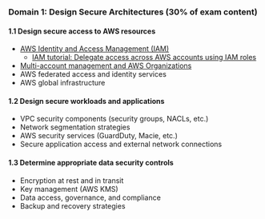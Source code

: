 
### Domain 1: Design Secure Architectures (30% of exam content)
#### 1.1 Design secure access to AWS resources
- [AWS Identity and Access Management (IAM)](https://docs.aws.amazon.com/IAM/latest/UserGuide/introduction.html)
  - [IAM tutorial: Delegate access across AWS accounts using IAM roles](https://docs.aws.amazon.com/IAM/latest/UserGuide/tutorial_cross-account-with-roles.html)
- [Multi-account management and AWS Organizations](https://docs.aws.amazon.com/whitepapers/latest/organizing-your-aws-environment/organizing-your-aws-environment.html)
- AWS federated access and identity services
- AWS global infrastructure

#### 1.2 Design secure workloads and applications
- VPC security components (security groups, NACLs, etc.)
- Network segmentation strategies
- AWS security services (GuardDuty, Macie, etc.)
- Secure application access and external network connections

#### 1.3 Determine appropriate data security controls
- Encryption at rest and in transit
- Key management (AWS KMS)
- Data access, governance, and compliance
- Backup and recovery strategies

